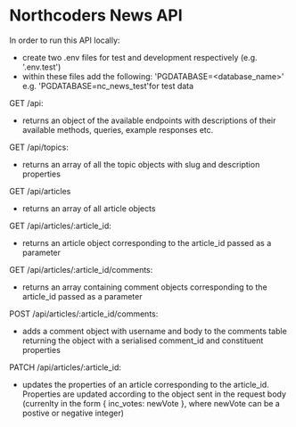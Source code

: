 # Northcoders News API

In order to run this API locally:
- create two .env files for test and development respectively (e.g. '.env.test')
- within these files add the following: 'PGDATABASE=<database_name>' e.g. 'PGDATABASE=nc_news_test'for test data


GET /api:
- returns an object of the available endpoints with descriptions of their available methods, queries, example responses etc.

GET /api/topics:
- returns an array of all the topic objects with slug and description properties

GET /api/articles
- returns an array of all article objects 

GET /api/articles/:article_id:
- returns an article object corresponding to the article_id passed as a parameter

GET /api/articles/:article_id/comments:
- returns an array containing comment objects corresponding to the article_id passed as a parameter

POST /api/articles/:article_id/comments:
- adds a comment object with username and body to the comments table returning the object with a serialised comment_id and constituent properties

PATCH /api/articles/:article_id:
- updates the properties of an article corresponding to the article_id. Properties are updated according to the object sent in the request body (currenlty in the form { inc_votes: newVote }, where newVote can be a postive or negative integer)